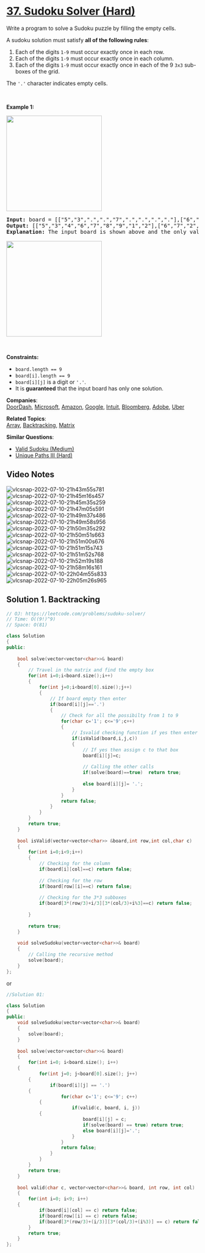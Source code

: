 # [37. Sudoku Solver (Hard)](https://leetcode.com/problems/sudoku-solver/)

<p>Write a program to solve a Sudoku puzzle by filling the empty cells.</p>

<p>A sudoku solution must satisfy <strong>all of the following rules</strong>:</p>

<ol>
	<li>Each of the digits <code>1-9</code> must occur exactly once in each row.</li>
	<li>Each of the digits <code>1-9</code> must occur exactly once in each column.</li>
	<li>Each of the digits <code>1-9</code> must occur exactly once in each of the 9 <code>3x3</code> sub-boxes of the grid.</li>
</ol>

<p>The <code>'.'</code> character indicates empty cells.</p>

<p>&nbsp;</p>
<p><strong>Example 1:</strong></p>
<img src="https://upload.wikimedia.org/wikipedia/commons/thumb/f/ff/Sudoku-by-L2G-20050714.svg/250px-Sudoku-by-L2G-20050714.svg.png" style="height:250px; width:250px">
<pre><strong>Input:</strong> board = [["5","3",".",".","7",".",".",".","."],["6",".",".","1","9","5",".",".","."],[".","9","8",".",".",".",".","6","."],["8",".",".",".","6",".",".",".","3"],["4",".",".","8",".","3",".",".","1"],["7",".",".",".","2",".",".",".","6"],[".","6",".",".",".",".","2","8","."],[".",".",".","4","1","9",".",".","5"],[".",".",".",".","8",".",".","7","9"]]
<strong>Output:</strong> [["5","3","4","6","7","8","9","1","2"],["6","7","2","1","9","5","3","4","8"],["1","9","8","3","4","2","5","6","7"],["8","5","9","7","6","1","4","2","3"],["4","2","6","8","5","3","7","9","1"],["7","1","3","9","2","4","8","5","6"],["9","6","1","5","3","7","2","8","4"],["2","8","7","4","1","9","6","3","5"],["3","4","5","2","8","6","1","7","9"]]
<strong>Explanation:</strong>&nbsp;The input board is shown above and the only valid solution is shown below:

<img src="https://upload.wikimedia.org/wikipedia/commons/thumb/3/31/Sudoku-by-L2G-20050714_solution.svg/250px-Sudoku-by-L2G-20050714_solution.svg.png" style="height:250px; width:250px">
</pre>

<p>&nbsp;</p>
<p><strong>Constraints:</strong></p>

<ul>
	<li><code>board.length == 9</code></li>
	<li><code>board[i].length == 9</code></li>
	<li><code>board[i][j]</code> is a digit or <code>'.'</code>.</li>
	<li>It is <strong>guaranteed</strong> that the input board has only one solution.</li>
</ul>


**Companies**:  
[DoorDash](https://leetcode.com/company/doordash), [Microsoft](https://leetcode.com/company/microsoft), [Amazon](https://leetcode.com/company/amazon), [Google](https://leetcode.com/company/google), [Intuit](https://leetcode.com/company/intuit), [Bloomberg](https://leetcode.com/company/bloomberg), [Adobe](https://leetcode.com/company/adobe), [Uber](https://leetcode.com/company/uber)

**Related Topics**:  
[Array](https://leetcode.com/tag/array/), [Backtracking](https://leetcode.com/tag/backtracking/), [Matrix](https://leetcode.com/tag/matrix/)

**Similar Questions**:
* [Valid Sudoku (Medium)](https://leetcode.com/problems/valid-sudoku/)
* [Unique Paths III (Hard)](https://leetcode.com/problems/unique-paths-iii/)

## Video Notes
![vlcsnap-2022-07-10-21h43m55s781](https://user-images.githubusercontent.com/37560890/178153791-f984743a-4172-41b1-9cee-fe46e93d0961.png)
![vlcsnap-2022-07-10-21h45m16s457](https://user-images.githubusercontent.com/37560890/178153793-eaafe893-013f-431c-8d34-1a3055b531b2.png)
![vlcsnap-2022-07-10-21h45m35s259](https://user-images.githubusercontent.com/37560890/178153794-be4d5913-3f2d-448e-b221-6bfe825210bb.png)
![vlcsnap-2022-07-10-21h47m05s591](https://user-images.githubusercontent.com/37560890/178153796-62ebe742-36a3-4d6d-b537-084c6200eb92.png)
![vlcsnap-2022-07-10-21h49m37s486](https://user-images.githubusercontent.com/37560890/178153799-82187b50-9649-460c-9b0f-17f018a136e3.png)
![vlcsnap-2022-07-10-21h49m58s956](https://user-images.githubusercontent.com/37560890/178153800-cb82cc6b-73da-4708-8a4b-e72a983b940f.png)
![vlcsnap-2022-07-10-21h50m35s292](https://user-images.githubusercontent.com/37560890/178153801-7c1efa76-d8ae-439d-979b-3acd21eb1668.png)
![vlcsnap-2022-07-10-21h50m51s663](https://user-images.githubusercontent.com/37560890/178153803-d9858c83-0022-4cb4-9e92-7a2c34d0c676.png)
![vlcsnap-2022-07-10-21h51m00s676](https://user-images.githubusercontent.com/37560890/178153804-e0032968-99eb-428c-829a-e69fd915a601.png)
![vlcsnap-2022-07-10-21h51m15s743](https://user-images.githubusercontent.com/37560890/178153805-0cc5a072-adeb-425e-99d9-6b871cc8326a.png)
![vlcsnap-2022-07-10-21h51m52s768](https://user-images.githubusercontent.com/37560890/178153807-fb666364-ec30-4822-a876-8c90793c1a30.png)
![vlcsnap-2022-07-10-21h52m19s188](https://user-images.githubusercontent.com/37560890/178153809-5bfb256c-56c0-44d4-9838-d340ef78e6b4.png)
![vlcsnap-2022-07-10-21h58m16s161](https://user-images.githubusercontent.com/37560890/178153812-0cb041a6-14e2-472b-b34c-137daaa65b8c.png)
![vlcsnap-2022-07-10-22h04m55s833](https://user-images.githubusercontent.com/37560890/178153813-4b00bb6c-d870-4f2b-8123-2023d75fe223.png)
![vlcsnap-2022-07-10-22h05m26s965](https://user-images.githubusercontent.com/37560890/178153816-6c5e1ef7-bbdf-4fb4-a0c5-91ec84350d2b.png)



## Solution 1. Backtracking

```cpp
// OJ: https://leetcode.com/problems/sudoku-solver/
// Time: O((9!)^9)
// Space: O(81)

class Solution
{
public:
    
    bool solve(vector<vector<char>>& board)
    {
        // Travel in the matrix and find the empty box
        for(int i=0;i<board.size();i++)
        {
            for(int j=0;i<board[0].size();j++)
            {
                // If board empty then enter 
                if(board[i][j]=='.')
                {
                    // Check for all the possibilty from 1 to 9
                    for(char c='1'; c<='9';c++)
                    {
                        // Isvalid checking function if yes then enter
                        if(isValid(board,i,j,c))
                        {
                            // If yes then assign c to that box
                            board[i][j]=c;
                            
                            // Calling the other calls
                            if(solve(board)==true)  return true;
                            
                            else board[i][j]= '.';
                        }
                    }
                    return false;
                }
            }
        }
        return true; 
    }
    
    bool isValid(vector<vector<char>> &board,int row,int col,char c)
    {
        for(int i=0;i<9;i++)
        {
            // Checking for the column
            if(board[i][col]==c) return false;
            
            // Checking for the row
            if(board[row][i]==c) return false;
            
            // Checking for the 3*3 subboxes 
            if(board[3*(row/3)+i/3][3*(col/3)+i%3]==c) return false;
                
        }
        
        return true;
    }
    
    void solveSudoku(vector<vector<char>>& board) 
    {
        // Calling the recursive method
        solve(board);
    }
};
```

or

```cpp
//Solution 01:

class Solution
{
public:
    void solveSudoku(vector<vector<char>>& board) 
    {
        solve(board);
    }
    
    bool solve(vector<vector<char>>& board)
    {
        for(int i=0; i<board.size(); i++)
	{
            for(int j=0; j<board[0].size(); j++)
	    {
                if(board[i][j] == '.')
		{
                    for(char c='1'; c<='9'; c++)
		    {
                        if(valid(c, board, i, j))
			{
                            board[i][j] = c;
                            if(solve(board) == true) return true;
                            else board[i][j]='.';
                        }
                    }
                    return false;
                }
            }
        }
        return true;
    }
    
    bool valid(char c, vector<vector<char>>& board, int row, int col)
    {
        for(int i=0; i<9; i++)
	{
            if(board[i][col] == c) return false;
            if(board[row][i] == c) return false;
            if(board[3*(row/3)+(i/3)][3*(col/3)+(i%3)] == c) return false;
        }
        return true;
    }
};
```
